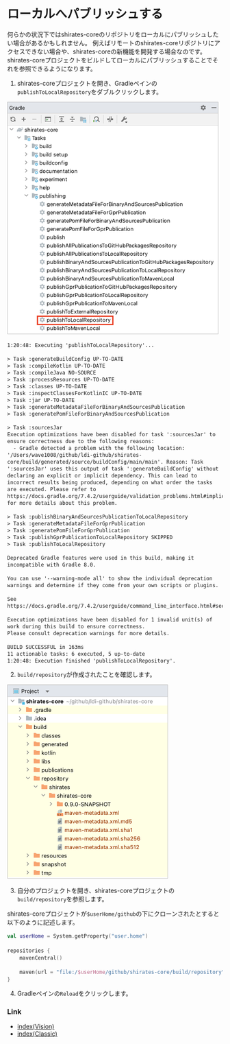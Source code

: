 # ローカルへパブリッシュする

何らかの状況下ではshirates-coreのリポジトリをローカルにパブリッシュしたい場合があるかもしれません。
例えばリモートのshirates-coreリポジトリにアクセスできない場合や、shirates-coreの新機能を開発する場合なのです。
shirates-coreプロジェクトをビルドしてローカルにパブリッシュすることでそれを参照できるようになります。

1. shirates-coreプロジェクトを開き、Gradleペインの`publishToLocalRepository`をダブルクリックします。

![](_images/publish_to_local_repository.png)

```
1:20:48: Executing 'publishToLocalRepository'...

> Task :generateBuildConfig UP-TO-DATE
> Task :compileKotlin UP-TO-DATE
> Task :compileJava NO-SOURCE
> Task :processResources UP-TO-DATE
> Task :classes UP-TO-DATE
> Task :inspectClassesForKotlinIC UP-TO-DATE
> Task :jar UP-TO-DATE
> Task :generateMetadataFileForBinaryAndSourcesPublication
> Task :generatePomFileForBinaryAndSourcesPublication

> Task :sourcesJar
Execution optimizations have been disabled for task ':sourcesJar' to ensure correctness due to the following reasons:
  - Gradle detected a problem with the following location: '/Users/wave1008/github/ldi-github/shirates-core/build/generated/source/buildConfig/main/main'. Reason: Task ':sourcesJar' uses this output of task ':generateBuildConfig' without declaring an explicit or implicit dependency. This can lead to incorrect results being produced, depending on what order the tasks are executed. Please refer to https://docs.gradle.org/7.4.2/userguide/validation_problems.html#implicit_dependency for more details about this problem.

> Task :publishBinaryAndSourcesPublicationToLocalRepository
> Task :generateMetadataFileForGprPublication
> Task :generatePomFileForGprPublication
> Task :publishGprPublicationToLocalRepository SKIPPED
> Task :publishToLocalRepository

Deprecated Gradle features were used in this build, making it incompatible with Gradle 8.0.

You can use '--warning-mode all' to show the individual deprecation warnings and determine if they come from your own scripts or plugins.

See https://docs.gradle.org/7.4.2/userguide/command_line_interface.html#sec:command_line_warnings

Execution optimizations have been disabled for 1 invalid unit(s) of work during this build to ensure correctness.
Please consult deprecation warnings for more details.

BUILD SUCCESSFUL in 163ms
11 actionable tasks: 6 executed, 5 up-to-date
1:20:48: Execution finished 'publishToLocalRepository'.
```

2. `build/repository`が作成されたことを確認します。

![](_images/build_repository.png)

3. 自分のプロジェクトを開き、shirates-coreプロジェクトの`build/repository`を参照します。

shirates-coreプロジェクトが`$userHome/github`の下にクローンされたとすると以下のように記述します。

```kotlin
val userHome = System.getProperty("user.home")

repositories {
    mavenCentral()

    maven(url = "file:/$userHome/github/shirates-core/build/repository")
}
```

4. Gradleペインの`Reload`をクリックします。

### Link

- [index(Vision)](../../index_ja.md)
- [index(Classic)](../../classic/index_ja.md)

